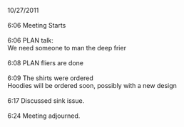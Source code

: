 10/27/2011<br />
<br />
6:06 Meeting Starts<br />
<br />
6:06 PLAN talk:<br />
        We need someone to man the deep frier<br />
<br />
6:08 PLAN fliers  are done<br />
<br />
6:09 The shirts were ordered<br />
        Hoodies will be ordered soon, possibly with a new design<br />
<br />
6:17 Discussed sink issue.<br />
<br />
6:24 Meeting adjourned.